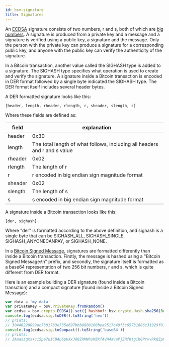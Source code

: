 ```yaml
---
id: bsv-signature
title: Signatures
---
```


An [ECDSA](./bsv-ecdsa.md) signature consists of two numbers, r and s, both of
which are [big numbers](./bsv-bn.md). A signature is produced from a private key
and a message and a signature is verified using a public key, a signature and
the message. Only the person with the private key can produce a signature for a
corresponding public key, and anyone with the public key can verify the
authenticity of the signature.

In a Bitcoin transaction, another value called the SIGHASH type is added to a
signature. The SIGHASH type specifies what operation is used to create and
verify the signature. A signature inside a Bitcoin transaction is encoded in DER
format followed by a single byte indicated the SIGHASH type. The DER format
itself includes several header bytes.

A DER formatted signature looks like this:

```
[header, length, rheader, rlength, r, sheader, slength, s]
```

Where these fields are defined as:

| field   | explanation                                                               |
|---------|---------------------------------------------------------------------------|
| header  | 0x30                                                                      |
| length  | The total length of what follows, including all headers and r and s value |
| rheader | 0x02                                                                      |
| rlength | The length of r                                                           |
| r       | r encoded in big endian sign magnitude format                             |
| sheader | 0x02                                                                      |
| slength | The length of s                                                           |
| s       | s encoded in big endian sign magnitude format                             |

A signature inside a Bitcoin transaction looks like this:

```
[der, sighash]
```

Where "der" is formatted according to the above definition, and sighash is a
single byte that can be SIGHASH_ALL, SIGHASH_SINGLE, SIGHASH_ANYONECANPAY, or
SIGHASH_NONE.

In a [Bitcoin Signed Message](./bsv-message.md), signatures are formatted
differently than inside a Bitcoin transaction. Firstly, the message is hashed
using a "Bitcoin Signed Message:\n" prefix, and secondly, the signature itself
is formatted as a base64 representation of two 256 bit numbers, r and s, which
is quite different from DER format.

Here is an example building a DER signature (found inside a Bitcoin transction) and a compact signature (found inside a Bitcoin Signed Message):

```javascript
var data = 'my data'
var privateKey = bsv.PrivateKey.fromRandom()
var ecdsa = bsv.crypto.ECDSA().set({ hashbuf: bsv.crypto.Hash.sha256(Buffer.from(data)), privkey: privateKey }).sign().calci()
console.log(ecdsa.sig.toDER().toString('hex'))
// prints:
// 30440220099ac73817b3e735e697bbb8808100bea9517c49f3c65731686c31929f0151f802205ef68f8d945f2ad8228743ebbef464419a47e40822f3a14bc1f13692499380e3
console.log(ecdsa.sig.toCompact().toString('base64'))
// prints:
// IAmaxzgXs+c15pe7uICBAL6pUXxJ88ZXMWhsMZKfAVH4XvaPjZRfKtgih0PrvvRkQZpH5Agi86FLwfE2kkmTgOM=
```
